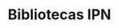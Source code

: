 ---
title: "Bibliotecas IPN"
excerpt: "Aplicación web y móvil para consultar la base de datos de libros del IPN."
# header:
#   image: images/proyectos.jpg
#   teaser: assets/images/unsplash-gallery-image-1-th.jpg
sidebar:
  - title: "Rol"
    # image: http://placehold.it/350x250
    # image_alt: "logo"
    text: "<ul><li>Full stack developer</li><li>Software engineer</li></ul>"
  - title: "Lenguajes"
    text: "<ul><li>JavaScript</li></ul>"
  - title: "Tecnologías"
    text: "<ul><li><b>Backend:</b> Node.js + Express Framework</li>
            <li><b>Frontend:</b> Vanilla JS + Snap.svg</li>"
gallery:
  - url: /assets/images/unsplash-gallery-image-1.jpg
    image_path: assets/images/unsplash-gallery-image-1-th.jpg
    alt: "placeholder image 1"
  - url: /assets/images/unsplash-gallery-image-2.jpg
    image_path: assets/images/unsplash-gallery-image-2-th.jpg
    alt: "placeholder image 2"
  - url: /assets/images/unsplash-gallery-image-3.jpg
    image_path: assets/images/unsplash-gallery-image-3-th.jpg
    alt: "placeholder image 3"
---